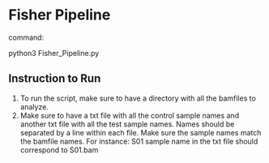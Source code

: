 # Fisher Pipeline
command:

python3 Fisher_Pipeline.py 

## Instruction to Run
  1. To run the script, make sure to have a directory with all the bamfiles to analyze. 
  2. Make sure to have a txt file with all the control sample names and another txt file with all the test sample names. Names 
     should be separated by a line within each file. Make sure the sample names match the bamfile names. For instance:
     S01 sample name in the txt file should correspond to S01.bam 
     
